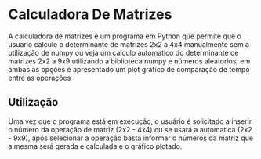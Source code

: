 # Calculadora De Matrizes

A calculadora de matrizes é um programa em Python que permite que o usuario calcule o determinante de matrizes 2x2 a 4x4 manualmente sem a utilização de numpy ou veja um calculo automatico do determinante de matrizes 2x2 a 9x9 utilizando a biblioteca numpy e números aleatorios, em ambas as opções é apresentado um plot gráfico de comparação de tempo entre as operações

## Utilização
Uma vez que o programa está em execução, o usuário é solicitado a inserir o número da operação de matriz (2x2 - 4x4) ou se usará a automatica (2x2 - 9x9), após selecionar a operação basta informar o números da matriz que a mesma será gerada e calculada e o gráfico plotado.
